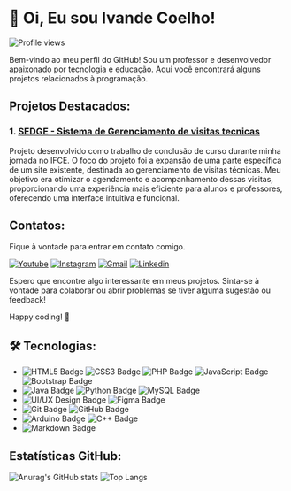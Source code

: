 # 👋 Oi, Eu sou Ivande Coelho!
<p> <img src="https://komarev.com/ghpvc/?username=IvandeCoelho&color=yellow" alt="Profile views" /> </p>

Bem-vindo ao meu perfil do GitHub! Sou um professor e desenvolvedor apaixonado por tecnologia e educação. Aqui você encontrará alguns projetos relacionados à programação.

## Projetos Destacados:

### 1. [SEDGE  - Sistema de Gerenciamento de visitas tecnicas](https://github.com/IvandeCoelho/SEDGE)

Projeto desenvolvido como trabalho de conclusão de curso durante minha jornada no IFCE. O foco do projeto foi a expansão de uma parte específica de um site existente, destinada ao gerenciamento de visitas técnicas. Meu objetivo era otimizar o agendamento e acompanhamento dessas visitas, proporcionando uma experiência mais eficiente para alunos e professores, oferecendo uma interface intuitiva e funcional.



## Contatos:
Fique à vontade para entrar em contato comigo.

[![Youtube](https://img.shields.io/badge/YouTube-FF0000?style=for-the-badge&logo=youtube&logoColor=white)](https://www.youtube.com/@IvandeCoelho)
[![Instagram](https://img.shields.io/badge/-Instagram-%23E4405F?style=for-the-badge&logo=instagram&logoColor=white)](https://www.instagram.com/ivande.coelho/)
[![Gmail](https://img.shields.io/badge/Gmail-D14836?style=for-the-badge&logo=gmail&logoColor=white)](mailto:ivandealveslp@gmail.com)
[![Linkedin](https://img.shields.io/badge/-LinkedIn-%230077B5?style=for-the-badge&logo=linkedin&logoColor=white)](https://www.linkedin.com/in/ivande-coelho-735a41201)

Espero que encontre algo interessante em meus projetos. Sinta-se à vontade para colaborar ou abrir problemas se tiver alguma sugestão ou feedback!

Happy coding! 🚀

## 🛠️ Tecnologias:
- ![HTML5 Badge](https://img.shields.io/badge/HTML5-E34F26?style=for-the-badge&logo=html5&logoColor=white)
![CSS3 Badge](https://img.shields.io/badge/CSS3-1572B6?style=for-the-badge&logo=css3&logoColor=white)
![PHP Badge](https://img.shields.io/badge/PHP-777BB4?style=for-the-badge&logo=php&logoColor=white)
![JavaScript Badge](https://img.shields.io/badge/JavaScript-F7DF1E?style=for-the-badge&logo=javascript&logoColor=black)
![Bootstrap Badge](https://img.shields.io/badge/Bootstrap-563D7C?style=for-the-badge&logo=bootstrap&logoColor=white)
- ![Java Badge](https://img.shields.io/badge/Java-ED8B00?style=for-the-badge&logo=openjdk&logoColor=white)
![Python Badge](https://img.shields.io/badge/Python-3776AB?style=for-the-badge&logo=python&logoColor=white)
![MySQL Badge](https://img.shields.io/badge/MySQL-4479A1?style=for-the-badge&logo=mysql&logoColor=white)
- ![UI/UX Design Badge](https://img.shields.io/badge/UI%2FUX%20Design-FF6F61?style=for-the-badge)
![Figma Badge](https://img.shields.io/badge/Figma-F24E1E?style=for-the-badge&logo=figma&logoColor=white)
- ![Git Badge](https://img.shields.io/badge/Git-F05032?style=for-the-badge&logo=git&logoColor=white)
![GitHub Badge](https://img.shields.io/badge/GitHub-181717?style=for-the-badge&logo=github&logoColor=white)
- ![Arduino Badge](https://img.shields.io/badge/Arduino-00979D?style=for-the-badge&logo=arduino&logoColor=white)
![C++ Badge](https://img.shields.io/badge/C%2B%2B-00599C?style=for-the-badge&logo=c%2B%2B&logoColor=white)
- ![Markdown Badge](https://img.shields.io/badge/Markdown-000000?style=for-the-badge&logo=markdown&logoColor=white)


## Estatísticas GitHub:
![Anurag's GitHub stats](https://github-readme-stats.vercel.app/api?username=IvandeCoelho&show_icons=true&theme=default&locale=pt-br)
![Top Langs](https://github-readme-stats.vercel.app/api/top-langs/?username=IvandeCoelho&layout=compact&locale=pt-br&theme=defaul)
